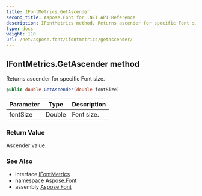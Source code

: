 ```yaml
---
title: IFontMetrics.GetAscender
second_title: Aspose.Font for .NET API Reference
description: IFontMetrics method. Returns ascender for specific Font size
type: docs
weight: 110
url: /net/aspose.font/ifontmetrics/getascender/
---
```

## IFontMetrics.GetAscender method

Returns ascender for specific Font size.

```csharp
public double GetAscender(double fontSize)
```

| Parameter | Type | Description |
| --- | --- | --- |
| fontSize | Double | Font size. |

### Return Value

Ascender value.

### See Also

* interface [IFontMetrics](../)
* namespace [Aspose.Font](../../../aspose.font/)
* assembly [Aspose.Font](../../../)


